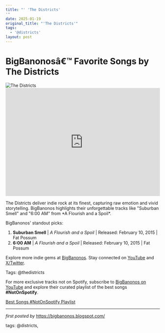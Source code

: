 ```yaml
---
title: "' 'The Districts'
'"
date: 2025-01-19
original_title: "'The Districts'"
tags:
  - '@districts'
layout: post
---
```

<!-- Title of the Post -->
<h1 >BigBanonosâ€™ Favorite Songs by The Districts</h1> <!-- Featured Image -->
<div > <img src="https://i.scdn.co/image/ab676161000051749f4013bf7a84aac2e867961d" alt="The Districts">
</div> <!-- Spotify Embed -->
<div > <iframe src="https://open.spotify.com/embed/playlist/1rbRDV5zNixExfwkNSwlef?utm_source=generator" width="100%" height="352" frameBorder="0" allowfullscreen="" allow="autoplay; clipboard-write; encrypted-media; fullscreen; picture-in-picture" loading="lazy"></iframe>
</div> <!-- Introductory Text -->
<p >The Districts deliver indie rock at its finest, capturing raw emotion and vivid storytelling. BigBanonos highlights their unforgettable tracks like "Suburban Smell" and "6:00 AM" from *A Flourish and a Spoil*.</p> <!-- Song Highlights -->
<div > <p>BigBanonos' standout picks:</p> <ol> <li><strong>Suburban Smell</strong> | <em>A Flourish and a Spoil</em> | Released: February 10, 2015 | Fat Possum</li> <li><strong>6:00 AM</strong> | <em>A Flourish and a Spoil</em> | Released: February 10, 2015 | Fat Possum</li> </ol>
</div> <!-- Footer Links -->
<div > <p>Explore more indie gems at <a href="https://bigbanonos.blogspot.com/" target="_blank">BigBanonos</a>. Stay connected on <a href="https://www.youtube.com/@BigBanonos" target="_blank">YouTube</a> and <a href="https://x.com/bigbanonos" target="_blank">X/Twitter</a>.</p>
</div> <!-- Tags -->
<p >Tags: @thedistricts</p> 

<!--Subscribe and Playlist Links-->
<div>
    <p>For more exclusive tracks not on Spotify, subscribe to <a href="https://www.youtube.com/@BigBanonos" target="_blank">BigBanonos on YouTube</a> and explore their curated playlist of the best songs <strong>#NotOnSpotify</strong>.</p>
    <p><a href="https://www.youtube.com/playlist?list=PLtuNtuTatqI0kFahUCbtbfenC_ET5O_tr" target="_blank">Best Songs #NotOnSpotify Playlist<br /></a></p></div>

<hr />

<p><em>first posted by</em> <a href="https://bigbanonos.blogspot.com/" rel="noopener" target="_new">https://bigbanonos.blogspot.com/</a></p>

<p>tags: @districts,</p>
